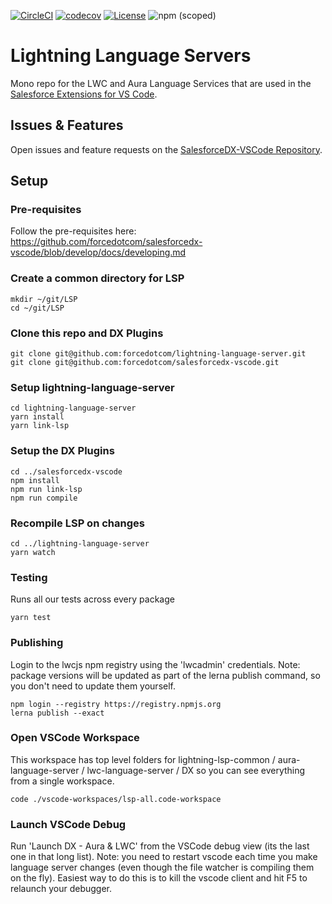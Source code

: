 [![CircleCI](https://circleci.com/gh/forcedotcom/lightning-language-server/tree/master.svg?style=svg)](https://circleci.com/gh/forcedotcom/lightning-language-server/tree/master)
[![codecov](https://codecov.io/gh/forcedotcom/lightning-language-server/branch/master/graph/badge.svg)](https://codecov.io/gh/forcedotcom/lightning-language-server)
[![License](https://img.shields.io/badge/License-BSD%203--Clause-blue.svg)](https://opensource.org/licenses/BSD-3-Clause)
![npm (scoped)](https://img.shields.io/npm/v/lwc-language-server?registry_uri=https%3A%2F%2Fregistry.npmjs.org%2F)

# Lightning Language Servers

Mono repo for the LWC and Aura Language Services that are used in the [Salesforce Extensions for VS Code](https://github.com/forcedotcom/salesforcedx-vscode).

## Issues & Features

Open issues and feature requests on the [SalesforceDX-VSCode Repository](https://github.com/forcedotcom/salesforcedx-vscode/issues/new/choose).

## Setup

### Pre-requisites

Follow the pre-requisites here:
https://github.com/forcedotcom/salesforcedx-vscode/blob/develop/docs/developing.md

### Create a common directory for LSP

```
mkdir ~/git/LSP
cd ~/git/LSP
```

### Clone this repo and DX Plugins

```
git clone git@github.com:forcedotcom/lightning-language-server.git
git clone git@github.com:forcedotcom/salesforcedx-vscode.git
```

### Setup lightning-language-server

```
cd lightning-language-server
yarn install
yarn link-lsp
```

### Setup the DX Plugins

```
cd ../salesforcedx-vscode
npm install
npm run link-lsp
npm run compile
```

### Recompile LSP on changes

```
cd ../lightning-language-server
yarn watch
```

### Testing

Runs all our tests across every package

```
yarn test
```

### Publishing

Login to the lwcjs npm registry using the 'lwcadmin' credentials. Note: package versions will be updated as part of the lerna publish command, so you don't need to update them yourself.

```
npm login --registry https://registry.npmjs.org
lerna publish --exact
```

### Open VSCode Workspace

This workspace has top level folders for lightning-lsp-common / aura-language-server / lwc-language-server / DX so you can see everything from a single workspace.

```
code ./vscode-workspaces/lsp-all.code-workspace
```

### Launch VSCode Debug

Run 'Launch DX - Aura & LWC' from the VSCode debug view (its the last one in that long list). Note: you need to restart vscode each time you make language server changes (even though the file watcher is compiling them on the fly). Easiest way to do this is to kill the vscode client and hit F5 to relaunch your debugger.
